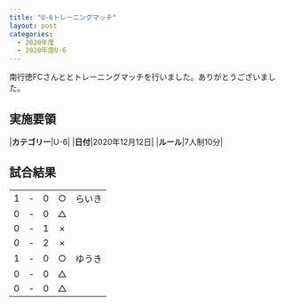 ```yaml
---
title: "U-6トレーニングマッチ"
layout: post
categories:
  - 2020年度
  - 2020年度U-6
---
```


南行徳FCさんととトレーニングマッチを行いました。ありがとうございました。

## 実施要領

|**カテゴリー**|U-6|
|**日付**|2020年12月12日|
|**ルール**|7人制10分|

## 試合結果

|    |   |    |         |    |
|:--:|:-:|:--:|:--:|:--------|
|    1| - |   0|○|らいき|
|    0| - |   0|△||
|    0| - |   1|×||
|    0| - |   2|×||
|    1| - |   0|○|ゆうき|
|    0| - |   0|△||
|    0| - |   0|△||
